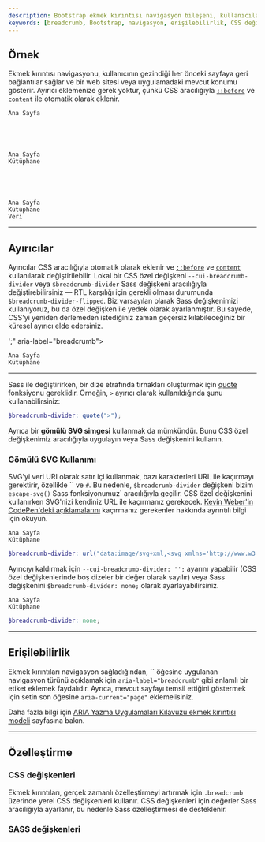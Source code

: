 ```yaml
---
description: Bootstrap ekmek kırıntısı navigasyon bileşeni, kullanıcıların mevcut konumunu gösterir ve ayrıcıları otomatik olarak ekler. Bu içerik, breadcrumb kullanımını ve özelleştirme yöntemlerini detaylı bir şekilde açıklar.
keywords: [breadcrumb, Bootstrap, navigasyon, erişilebilirlik, CSS değişkenleri, özelleştirme, Sass]
---
```


## Örnek

Ekmek kırıntısı navigasyonu, kullanıcının gezindiği her önceki sayfaya geri bağlantılar sağlar ve bir web sitesi veya uygulamadaki mevcut konumu gösterir. Ayırıcı eklemenize gerek yoktur, çünkü CSS aracılığıyla [`::before`](https://developer.mozilla.org/en-US/docs/Web/CSS/::before) ve [`content`](https://developer.mozilla.org/en-US/docs/Web/CSS/content) ile otomatik olarak eklenir.

  
    Ana Sayfa
  



  
    Ana Sayfa
    Kütüphane
  



  
    Ana Sayfa
    Kütüphane
    Veri
  

---

## Ayırıcılar

Ayırıcılar CSS aracılığıyla otomatik olarak eklenir ve [`::before`](https://developer.mozilla.org/en-US/docs/Web/CSS/::before) ve [`content`](https://developer.mozilla.org/en-US/docs/Web/CSS/content) kullanılarak değiştirilebilir. Lokal bir CSS özel değişkeni `--cui-breadcrumb-divider` veya `$breadcrumb-divider` Sass değişkeni aracılığıyla değiştirebilirsiniz — RTL karşılığı için gerekli olması durumunda `$breadcrumb-divider-flipped`. Biz varsayılan olarak Sass değişkenimizi kullanıyoruz, bu da özel değişken ile yedek olarak ayarlanmıştır. Bu sayede, CSS'yi yeniden derlemeden istediğiniz zaman geçersiz kılabileceğiniz bir küresel ayırıcı elde edersiniz.


';" aria-label="breadcrumb">
  
    Ana Sayfa
    Kütüphane
  

---

Sass ile değiştirirken, bir dize etrafında tırnakları oluşturmak için [quote](https://sass-lang.com/documentation/modules/string#quote) fonksiyonu gereklidir. Örneğin, `>` ayırıcı olarak kullanıldığında şunu kullanabilirsiniz:

```scss
$breadcrumb-divider: quote(">");
```

Ayrıca bir **gömülü SVG simgesi** kullanmak da mümkündür. Bunu CSS özel değişkenimiz aracılığıyla uygulayın veya Sass değişkenini kullanın.


### Gömülü SVG Kullanımı

SVG'yi veri URI olarak satır içi kullanmak, bazı karakterleri URL ile kaçırmayı gerektirir, özellikle `` ve `#`. Bu nedenle, `$breadcrumb-divider` değişkeni bizim `escape-svg()` Sass fonksiyonumuz` aracılığıyla geçilir. CSS özel değişkenini kullanırken SVG'nizi kendiniz URL ile kaçırmanız gerekecek. [Kevin Weber'in CodePen'deki açıklamalarını](https://codepen.io/kevinweber/pen/dXWoRw ) kaçırmanız gerekenler hakkında ayrıntılı bilgi için okuyun.
  
    Ana Sayfa
    Kütüphane
  

```scss
$breadcrumb-divider: url("data:image/svg+xml,<svg xmlns='http://www.w3.org/2000/svg' width='8' height='8'><path d='M2.5 0L1 1.5 3.5 4 1 6.5 2.5 8l4-4-4-4z' fill='#{$breadcrumb-divider-color}'/></svg>");
```

Ayırıcıyı kaldırmak için `--cui-breadcrumb-divider: '';` ayarını yapabilir (CSS özel değişkenlerinde boş dizeler bir değer olarak sayılır) veya Sass değişkenini `$breadcrumb-divider: none;` olarak ayarlayabilirsiniz.

  
    Ana Sayfa
    Kütüphane
  

```scss
$breadcrumb-divider: none;
```

---

## Erişilebilirlik

Ekmek kırıntıları navigasyon sağladığından, `` öğesine uygulanan navigasyon türünü açıklamak için `aria-label="breadcrumb"` gibi anlamlı bir etiket eklemek faydalıdır. Ayrıca, mevcut sayfayı temsil ettiğini göstermek için setin son öğesine `aria-current="page"` eklemelisiniz.

Daha fazla bilgi için [ARIA Yazma Uygulamaları Kılavuzu ekmek kırıntısı modeli](https://www.w3.org/WAI/ARIA/apg/patterns/breadcrumb/) sayfasına bakın.

---

## Özelleştirme

### CSS değişkenleri

Ekmek kırıntıları, gerçek zamanlı özelleştirmeyi artırmak için `.breadcrumb` üzerinde yerel CSS değişkenleri kullanır. CSS değişkenleri için değerler Sass aracılığıyla ayarlanır, bu nedenle Sass özelleştirmesi de desteklenir.

### SASS değişkenleri

